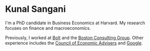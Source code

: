 # Kunal Sangani

I'm a PhD candidate in Business Economics at Harvard. My research focuses on finance and macroeconomics. 

Previously, I worked at [Bolt](https://bolt.com) and the [Boston Consulting Group](https://bcg.com). Other experience includes the [Council of Economic Advisers](https://obamawhitehouse.archives.gov/sites/default/files/docs/ERP_2016_Book_Complete%20JA.pdf) and [Google](https://chromeenterprise.google/os/).